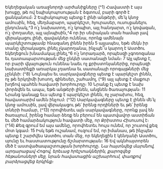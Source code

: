 
Եկեղեցական առաջնորդի արժանիքները
(^1) Հավաստի է այս խոսքը, թե ով եպիսկոպոսության է ձգտում, բարի գործ է ցանկանում։ 2 Եպիսկոպոսը պետք է լինի
անթերի, մե՛կ կնոջ ամուսին, հեզ, մեղմաբարո, պարկեշտ, հյուրասեր, ուսուցանելու ընդունակ,^3 ո՛չ նախատող, ո՛չ
կոպիտ, այլ հանդարտ, ո՛չ կռվազան, ո՛չ փողասեր, այլ այնպիսին,^4 որ իր սեփական տան համար լավ վերակացու լինի,
զավակներ ունենա, որոնք ամենայն պարկեշտությամբ հնազանդ լինեն իրեն 5 այլապես, եթե մեկն իր տանը վերակացու
լինել չկարողանա, ինչպե՞ս կարող է Աստծու եկեղեցուն խնամակալ լինել,^6 ո՛չ նորադարձ, որպեսզի չգոռոզանա եւ
դատապարտության մեջ ընկնի սատանայի նման։ 7 Այլ պետք է, որ բարի վկայություն ունենա նաեւ ոչ քրիստոնյաներից,
որպեսզի նախատինքի առարկա չդառնա եւ սատանայի որոգայթների մեջ չընկնի:
(^8) Նույնպես եւ սարկավագները պետք է պարկեշտ լինեն, ոչ թե երկդիմի խոսող, գինեսեր, շահամոլ, (^9) այլ պետք է
մաքուր խղճով պահեն հավատի խորհուրդը։ 10 Նրանք էլ պետք է նախ փորձվեն եւ ապա, եթե անթերի լինեն, անցնեն
ծառայության։ 11 Նրանց կանայք եւս պետք է պարկեշտ լինեն, ոչ չարախոս, հեզ, հավատարիմ ամեն ինչում։
(^12) Սարկավագները պետք է լինեն մե՛կ կնոջ ամուսին, լավ վերակացու թե՛ իրենց որդիների եւ թե՛ իրենց տների համար,
(^13) որովհետեւ այն սարկավագները, որոնք լավ են ծառայում, իրենց համար ձեռք են բերում են պատվավոր աստիճան եւ
մեծ համարձակություն հավատի մեջ, որ Քրիստոս Հիսուսով է։
(^14) Քեզ գրում եմ այս ամենը, որովհետեւ հույս ունեմ, որ շուտով քեզ մոտ կգամ։ 15 Իսկ եթե ուշանամ, ուզում եմ, որ
իմանաս, թե ինչպես պետք է շարժվես Աստծու տան մեջ, որ եկեղեցին է կենդանի Աստծու, սյունը եւ հաստատությունը
ճշմարտության։ 16 Եվ ակնհայտորեն մեծ է աստվածապաշտության խորհուրդը.
_Նա հայտնվեց մարմնով,
արդարացավ Հոգով,
երեւաց հրեշտակներին,
քարոզվեց հեթանոսների մեջ,
նրան հավատացին աշխարհում,
փառքով բարձրացվեց երկինք։_

